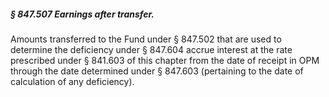##### § 847.507 Earnings after transfer. #####

Amounts transferred to the Fund under § 847.502 that are used to determine the deficiency under § 847.604 accrue interest at the rate prescribed under § 841.603 of this chapter from the date of receipt in OPM through the date determined under § 847.603 (pertaining to the date of calculation of any deficiency).